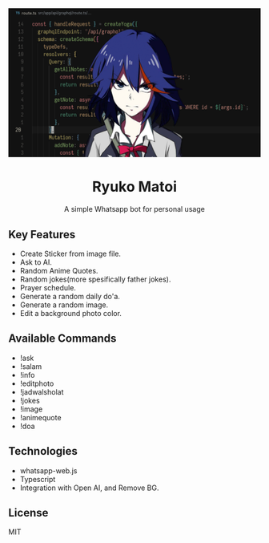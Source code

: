 <div align="center">
  <img src="src/assets/thumbnail.png" alt="thumbnail" />
  <h1>Ryuko Matoi</h1>
  <p>A simple Whatsapp bot for personal usage</p>
</div>

## Key Features

- Create Sticker from image file.
- Ask to AI.
- Random Anime Quotes.
- Random jokes(more spesifically father jokes).
- Prayer schedule.
- Generate a random daily do'a.
- Generate a random image.
- Edit a background photo color.

## Available Commands

- !ask
- !salam
- !info
- !editphoto
- !jadwalsholat
- !jokes
- !image
- !animequote
- !doa

## Technologies

- whatsapp-web.js
- Typescript
- Integration with Open AI, and Remove BG.

## License

MIT
